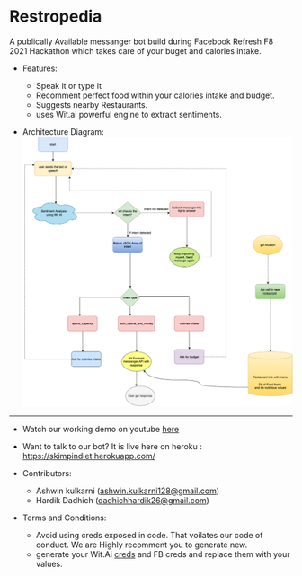 # Restropedia

A publically Available messanger bot build during Facebook Refresh F8 2021 Hackathon which takes care of your buget and calories intake.

- Features:
  - Speak it or type it
  - Recomment perfect food within your calories intake and budget.
  - Suggests nearby Restaurants.
  - uses Wit.ai powerful engine to extract sentiments.

- Architecture Diagram: <br>
  ![image](images/skimping-diet_arch.png)

<hr>

- Watch our working demo on youtube [here](https://www.youtube.com/watch?v=aCJPjawnk6A)
- Want to talk to our bot? It is live here on heroku : https://skimpindiet.herokuapp.com/


- Contributors:
  - Ashwin kulkarni (ashwin.kulkarni128@gmail.com)
  - Hardik Dadhich (dadhichhardik26@gmail.com)

- Terms and Conditions:
  - Avoid using creds exposed in code. That voilates our code of conduct. We are Highly recomment you to generate new.
  - generate your Wit.Ai [creds](https://wit.ai/) and FB creds and replace them with your values.
